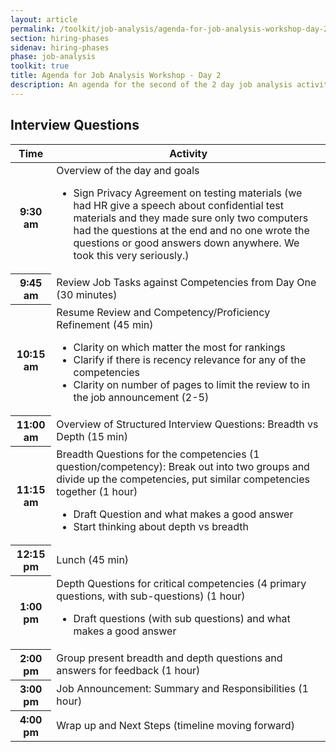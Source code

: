 ```yaml
---
layout: article
permalink: /toolkit/job-analysis/agenda-for-job-analysis-workshop-day-2/
section: hiring-phases
sidenav: hiring-phases
phase: job-analysis
toolkit: true
title: Agenda for Job Analysis Workshop - Day 2
description: An agenda for the second of the 2 day job analysis activities.
---
```


## Interview Questions

<table class="usa-table usa-table--borderless chp-agenda">
  <thead>
    <tr>
      <th scope="col">Time</th>
      <th scope="col">Activity</th>
    </tr>
  </thead>
  <tbody>
    <tr>
      <th scope="row">9:30 am</th>
      <td>
        Overview of the day and goals
        <ul>
          <li>Sign Privacy Agreement on testing materials (we had HR give a speech about confidential test materials and they made sure only two computers had the questions at the end and no one wrote the questions or good answers down anywhere. We took this very seriously.)</li>
        </ul>
      </td>
    </tr>
    <tr>
      <th scope="row">9:45 am</th>
      <td>
        Review Job Tasks against Competencies from Day One (30 minutes)
      </td>
    </tr>
    <tr>
      <th scope="row">10:15 am</th>
      <td>
        Resume Review and Competency/Proficiency Refinement (45 min)
        <ul>
          <li>Clarity on which matter the most for rankings</li>
          <li>Clarify if there is recency relevance for any of the competencies</li>
          <li>Clarity on number of pages to limit the review to in  the job announcement (2-5)</li>
        </ul>
      </td>
    </tr>
    <tr>
      <th scope="row">11:00 am</th>
      <td>
        Overview of Structured Interview Questions: Breadth vs Depth (15 min)
      </td>
    </tr>
    <tr>
      <th scope="row">11:15 am</th>
      <td>
        Breadth Questions for the competencies (1 question/competency): Break out into two groups and divide up the competencies, put similar competencies together (1 hour)
        <ul>
          <li>Draft Question and what makes a good answer</li>
          <li>Start thinking about depth vs breadth</li>
        </ul>
      </td>
    </tr>
    <tr>
      <th scope="row">12:15 pm</th>
      <td>
        Lunch (45 min)
      </td>
    </tr>
    <tr>
      <th scope="row">1:00 pm</th>
      <td>
        Depth Questions for critical competencies (4 primary questions, with sub-questions) (1 hour)
        <ul>
          <li>Draft questions (with sub questions) and what makes a good answer</li>
        </ul>
      </td>
    </tr>
    <tr>
      <th scope="row">2:00 pm</th>
      <td>
        Group present breadth and depth questions and answers for feedback (1 hour)
      </td>
    </tr>
    <tr>
      <th scope="row">3:00 pm</th>
      <td>
        Job Announcement: Summary and Responsibilities (1 hour)
      </td>
    </tr>
    <tr>
      <th scope="row">4:00 pm</th>
      <td>
        Wrap up and Next Steps (timeline moving forward)
      </td>
    </tr>
  </tbody>
</table>

